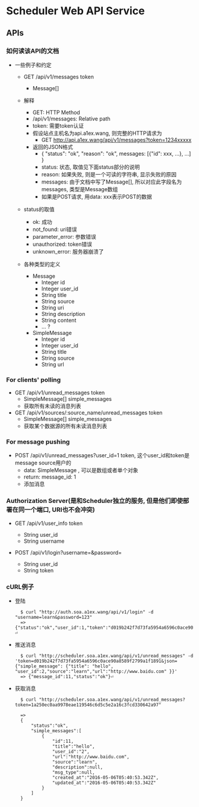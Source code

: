 # Scheduler Web API Service

## APIs

### 如何读该API的文档
- 一些例子和约定
    - GET /api/v1/messages  token
        - Message[]

    - 解释  
        - GET:              HTTP Method
        - /api/v1/messages: Relative path
        - token:            需要token认证
        - 假设站点主机名为api.a1ex.wang, 则完整的HTTP请求为
            - GET http://api.a1ex.wang/api/v1/messages?token=1234xxxxx
        - 返回的JSON格式
            - { "status": "ok", "reason": "ok", messages: \[{"id": xxx, ...}\, ...\] }
            - status:   状态, 取值见下面status部分的说明
            - reason:   如果失败, 则是一个可读的字符串, 显示失败的原因
            - messages: 由于文档中写了Message[], 所以对应此字段名为messages, 类型是Message数组
            - 如果是POST请求, 用data: xxx表示POST的数据
    - status的取值
        - ok: 成功
        - not_found: uri错误
        - parameter_error: 参数错误
        - unauthorized: token错误
        - unknown_error: 服务器崩溃了
    - 各种类型的定义
        - Message
            - Integer id
            - Integer user_id
            - String title
            - String source
            - String uri
            - String description
            - String content
            - ... ?
        - SimpleMessage
            - Integer id
            - Integer user_id
            - String title
            - String source
            - String url

### For clients' polling
- GET /api/v1/unread_messages   token
    - SimpleMessage[] simple_messages
    - 获取所有未读的消息列表
- GET /api/v1/sources/:source_name/unread_messages  token
    - SimpleMessage[] simple_messages
    - 获取某个数据源的所有未读消息列表

### For message pushing
- POST /api/v1/unread_messages?user_id=1    token, 这个user_id和token是message source用户的
    - data: SimpleMessage , 可以是数组或者单个对象
    - return: message_id: 1
    - 添加消息
    
### Authorization Server(是和Scheduler独立的服务, 但是他们即使部署在同一个端口, URI也不会冲突)

- GET /api/v1/user_info token
    - String user_id
    - String username

- POST /api/v1/login?username=&password=
    - String user_id
    - String token
    
### cURL例子
- 登陆

        $ curl "http://auth.soa.a1ex.wang/api/v1/login" -d "username=learn&password=123"
        => {"status":"ok","user_id":1,"token":"d019b242f7d73fa5954a6596c0ace90a8589f2799a1f1891"}⏎
        
- 推送消息

        $ curl "http://scheduler.soa.a1ex.wang/api/v1/unread_messages" -d 'token=d019b242f7d73fa5954a6596c0ace90a8589f2799a1f1891&json={"simple_message": {"title": "hello", "user_id":2,"source":"learn","url":"http://www.baidu.com" }}'
        => {"message_id":11,"status":"ok"}⏎ 

- 获取消息

        $ curl "http://scheduler.soa.a1ex.wang/api/v1/unread_messages?token=1a250ec0aa9978eae119546c6d5c5e2a16c3fcd330642a97"
        
        =>
        {
            "status":"ok",
            "simple_messages":[
                {
                    "id":11,
                    "title":"hello",
                    "user_id":"2",
                    "url":"http://www.baidu.com",
                    "source":"learn",
                    "description":null,
                    "msg_type":null,
                    "created_at":"2016-05-06T05:40:53.342Z",
                    "updated_at":"2016-05-06T05:40:53.342Z"
                }
            ]
        }